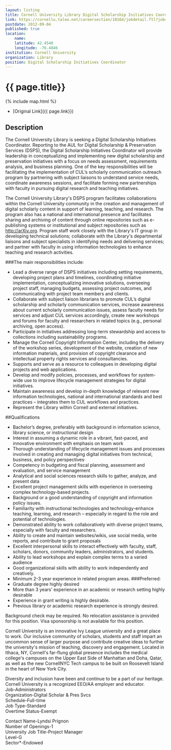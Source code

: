 ```yaml
---
layout: listing
title: Cornell University Library Digital Scholarship Initiatives Coordinator
link: https://cornellu.taleo.net/careersection/10164/jobdetail.ftl?job=308669
postdate: 2012-09-04
published: true
location:
    name: 
    latitude: 42.4540
    longitude: -76.4846
institution: Cornell University
organization: Library
position: Digital Scholarship Initiatives Coordinator
--- 
```


# {{ page.title}}

{% include map.html %}



* [Original Link]({{ page.link}})

## Description
 
The Cornell University Library is seeking a Digital Scholarship Initiatives Coordinator. Reporting to the AUL for Digital Scholarship & Preservation Services (DSPS), the Digital Scholarship Initiatives Coordinator will provide leadership in conceptualizing and implementing new digital scholarship and preservation initiatives with a focus on needs assessment, requirements analysis, and business planning. One of the key responsibilities will be facilitating the implementation of CUL’s scholarly communication outreach program by partnering with subject liaisons to understand service needs, coordinate awareness sessions, and facilitate forming new partnerships with faculty in pursuing digital research and teaching initiatives.

The Cornell University Library's DSPS program facilitates collaborations within the Cornell University community in the creation and management of digital scholarly content in support of learning, teaching, and research. The program also has a national and international presence and facilitates sharing and archiving of content through online repositories such as e-publishing systems or institutional and subject repositories such as <http://arXiv.org>. Program staff work closely with the Library's IT group in developing technical solutions; collaborate with the Library's departmental liaisons and subject specialists in identifying needs and delivering services; and partner with faculty in using information technologies to enhance teaching and research activities.
 
###The main responsibilities include:
* Lead a diverse range of DSPS initiatives including setting requirements, developing project plans and timelines, coordinating initiative implementation, conceptualizing innovative solutions, overseeing project staff, managing budgets, assessing project outcomes, and communicating with project team members and clients. 
* Collaborate with subject liaison librarians to promote CUL’s digital scholarship and scholarly communication services, increase awareness about current scholarly communication issues, assess faculty needs for services and adjust CUL services accordingly, create new workshops and forums for faculty and researchers in related topics (e.g., personal archiving, open access). 
* Participate in initiatives addressing long-term stewardship and access to collections including sustainability programs. 
* Manage the Cornell Copyright Information Center, including the delivery of the workshop series, development of the website, creation of new information materials, and provision of copyright clearance and intellectual property rights services and consultancies. 
* Supports and serve as a resource to colleagues in developing digital projects and web applications. 
* Develop and modify policies, processes, and workflows for system-wide use to improve lifecycle management strategies for digital initiatives. 
* Maintain awareness and develop in-depth knowledge of relevant new information technologies, national and international standards and best practices – integrates them to CUL workflows and practices. 
* Represent the Library within Cornell and external initiatives.
 
##Qualifications
 
* Bachelor’s degree, preferably with background in information science, library science, or instructional design
* Interest in assuming a dynamic role in a vibrant, fast-paced, and innovative environment with emphasis on team work
* Thorough understanding of lifecycle management issues and processes involved in creating and managing digital initiatives from technical, business, and policy perspectives·
* Competency in budgeting and fiscal planning, assessment and evaluation, and service management
* Analytical and social sciences research skills to gather, analyze, and present data 
* Excellent project management skills with experience in overseeing complex technology-based projects.
* Background or a good understanding of copyright and information policy issues.
* Familiarity with instructional technologies and technology-enhance teaching, learning, and research – especially in regard to the role and potential of technologies.
* Demonstrated ability to work collaboratively with diverse project teams, especially with faculty and researchers.
* Ability to create and maintain websites/wikis, use social media, write reports, and contribute to grant proposals
* Excellent interpersonal skills to interact effectively with faculty, staff, scholars, donors, community leaders, administrators, and students.
* Ability to lead workshops and explain complex terms to a varied audience
* Good organizational skills with ability to work independently and creatively.
* Minimum 2-3 year experience in related program areas.
###Preferred:
* Graduate degree highly desired
* More than 3 years’ experience in an academic or research setting  highly desirable
* Experience in grant writing is highly desirable.
* Previous library or academic research experience is strongly desired.

Background check may be required. No relocation assistance is provided for this position. Visa sponsorship is not available for this position.
 
 
Cornell University is an innovative Ivy League university and a great place to work. Our inclusive community of scholars, students and staff impart an uncommon sense of larger purpose and contribute creative ideas to further the university's mission of teaching, discovery and engagement. Located in Ithaca, NY, Cornell's far-flung global presence includes the medical college's campuses on the Upper East Side of Manhattan and Doha, Qatar, as well as the new CornellNYC Tech campus to be built on Roosevelt Island in the heart of New York City.
 
Diversity and inclusion have been and continue to be a part of our heritage. Cornell University is a recognized EEO/AA employer and educator.  
Job-Administrators  
Organization-Digital Scholar & Pres Svcs  
Schedule-Full-time  
Job Type-Standard  
Overtime Status-Exempt  
 
Contact Name-Lyndsi Prignon  
Number of Openings-1  
University Job Title-Project Manager  
Level-G  
Sector*-Endowed  
